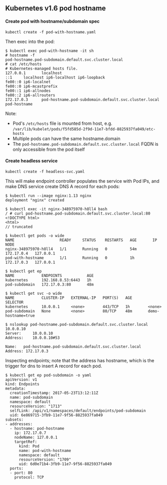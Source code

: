 ## Kubernetes v1.6 pod hostname

#### Create pod with hostname/subdomain spec

```
kubectl create -f pod-with-hostname.yaml
```

Then exec into the pod:

```
$ kubectl exec pod-with-hostname -it sh
# hostname -f
pod-hostname.pod-subdomain.default.svc.cluster.local
# cat /etc/hosts
# Kubernetes-managed hosts file.
127.0.0.1       localhost
::1     localhost ip6-localhost ip6-loopback
fe00::0 ip6-localnet
fe00::0 ip6-mcastprefix
fe00::1 ip6-allnodes
fe00::2 ip6-allrouters
172.17.0.3      pod-hostname.pod-subdomain.default.svc.cluster.local    pod-hostname
```

Note:
- Pod's `/etc/hosts` file is mounted from host, e.g. `/var/lib/kubelet/pods/f5fd585d-2f9d-11e7-bfdd-8825937fa049/etc-hosts`
- Multiple pods can have the same hostname.domain
- The `pod-hostname.pod-subdomain.default.svc.cluster.local` FQDN is only accessible from the pod itself

#### Create headless service

```
kubectl create -f headless-svc.yaml
```

This will make endpoint controller populates the service with Pod IPs, and make
DNS service create DNS A record for each pods:

```
$ kubectl run --image nginx:1.13 nginx
deployment "nginx" created

$ kubectl exec -it nginx-348975970-h8ll4 bash
/ # curl pod-hostname.pod-subdomain.default.svc.cluster.local:80
<!DOCTYPE html>
<html>
// truncated

$ kubectl get pods -o wide
NAME                    READY     STATUS    RESTARTS   AGE       IP           NODE
nginx-348975970-h8ll4   1/1       Running   0          54m       172.17.0.4   127.0.0.1
pod-with-hostname       1/1       Running   0          1h        172.17.0.3   127.0.0.1

$ kubectl get ep
NAME            ENDPOINTS           AGE
kubernetes      192.168.8.53:6443   1h
pod-subdomain   172.17.0.3:80       48m

$ kubectl get svc -o wide
NAME            CLUSTER-IP   EXTERNAL-IP   PORT(S)   AGE       SELECTOR
kubernetes      10.0.0.1     <none>        443/TCP   1h        <none>
pod-subdomain   None         <none>        80/TCP    48m       demo-hostname=true

$ nslookup pod-hostname.pod-subdomain.default.svc.cluster.local 10.0.0.10
Server:		10.0.0.10
Address:	10.0.0.10#53

Name:	pod-hostname.pod-subdomain.default.svc.cluster.local
Address: 172.17.0.3
```

Inspecting endpoints; note that the address has hostname, which is the trigger
for dns to insert A record for each pod.

```
$ kubectl get ep pod-subdomain -o yaml
apiVersion: v1
kind: Endpoints
metadata:
  creationTimestamp: 2017-05-23T13:12:11Z
  name: pod-subdomain
  namespace: default
  resourceVersion: "1713"
  selfLink: /api/v1/namespaces/default/endpoints/pod-subdomain
  uid: 6e869715-3fb9-11e7-9f56-8825937fa049
subsets:
- addresses:
  - hostname: pod-hostname
    ip: 172.17.0.7
    nodeName: 127.0.0.1
    targetRef:
      kind: Pod
      name: pod-with-hostname
      namespace: default
      resourceVersion: "1709"
      uid: 6d0e71b4-3fb9-11e7-9f56-8825937fa049
  ports:
  - port: 80
    protocol: TCP
```
